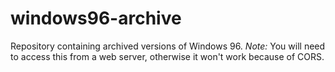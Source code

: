 # windows96-archive
Repository containing archived versions of Windows 96.
*Note:* You will need to access this from a web server, otherwise it won't work because of CORS.
